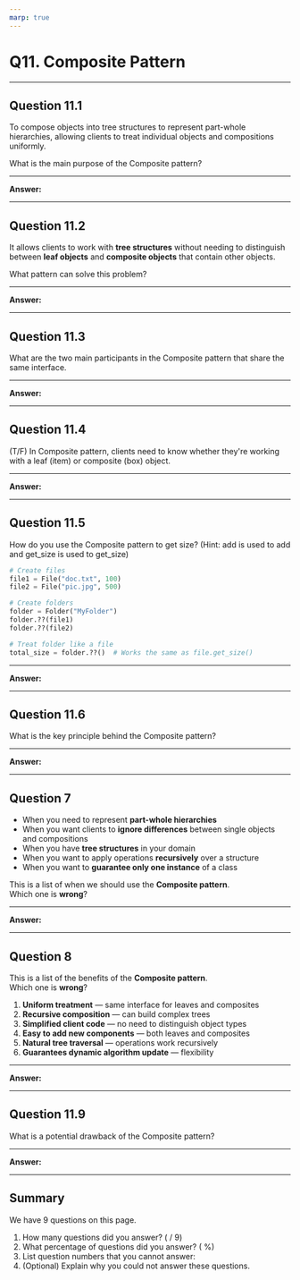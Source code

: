 ```yaml
---
marp: true
---
```


# Q11. Composite Pattern

---

## Question 11.1

To compose objects into tree structures to represent part-whole hierarchies, allowing clients to treat individual objects and compositions uniformly.

What is the main purpose of the Composite pattern?

---

**Answer:**


---

## Question 11.2

It allows clients to work with **tree structures** without needing to distinguish between **leaf objects** and **composite objects** that contain other objects.

What pattern can solve this problem?

---

**Answer:**


---

## Question 11.3

What are the two main participants in the Composite pattern that share the same interface.

---

**Answer:**


---

## Question 11.4

(T/F) In Composite pattern, clients need to know whether they're working with a leaf (item) or composite (box) object.

---

**Answer:**


---

## Question 11.5

How do you use the Composite pattern to get size? (Hint: add is used to add and get_size is used to get_size)

```python
# Create files
file1 = File("doc.txt", 100)
file2 = File("pic.jpg", 500)

# Create folders
folder = Folder("MyFolder")
folder.??(file1)
folder.??(file2)

# Treat folder like a file
total_size = folder.??()  # Works the same as file.get_size()
```

---

**Answer:**


---

## Question 11.6

What is the key principle behind the Composite pattern?

---

**Answer:**


---

## Question  7

- When you need to represent **part-whole hierarchies**
- When you want clients to **ignore differences** between single objects and compositions
- When you have **tree structures** in your domain
- When you want to apply operations **recursively** over a structure
- When you want to **guarantee only one instance** of a class

This is a list of when we should use the **Composite pattern**.  
Which one is **wrong**?

---

**Answer:**


---

## Question  8

This is a list of the benefits of the **Composite pattern**.  
Which one is **wrong**?

1. **Uniform treatment** — same interface for leaves and composites  
2. **Recursive composition** — can build complex trees  
3. **Simplified client code** — no need to distinguish object types  
4. **Easy to add new components** — both leaves and composites  
5. **Natural tree traversal** — operations work recursively  
6. **Guarantees dynamic algorithm update** — flexibility

---

**Answer:**


---

## Question 11.9

What is a potential drawback of the Composite pattern?

---

**Answer:**


---

## Summary

We have 9 questions on this page.

1. How many questions did you answer? ( / 9)
2. What percentage of questions did you answer? (  %)
3. List question numbers that you cannot answer:
4. (Optional) Explain why you could not answer these questions.
